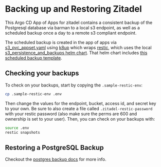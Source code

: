 # Backing up and Restoring Zitadel

This Argo CD App of Apps for zitadel contains a consistent backup of the Postgresql database via barman to a local s3 endpoint, as well as a scheduled backup once a day to a remote s3 compliant endpoint.

The scheduled backup is created in the app of apps via [s3_pvc_appset.yaml](../app_of_apps/s3_pvc_appset.yaml) using [k8up](https://k8up.io) which wraps [restic](https://restic.net/), which uses the local [s3_persistence_and_backups helm chart](../../s3_persistence_and_backups). That helm chart includes [this scheduled backup template](../../s3_persistence_and_backups/templates/scheduled_backups.yaml).


## Checking your backups

To check on your backups, start by copying the `.sample-restic-env`:

```bash
cp .sample-restic-env .env
```

Then change the values for the endpoint, bucket, access id, and secret key to your own. Be sure to also create a file called `.zitadel-restic-password` with your restic password (also make sure the perms are 600 and ownership is set to your user). Then, you can check on your backups with:

```bash
source .env
restic snapshots
```

## Restoring a PostgreSQL Backup

Checkout the [postgres backup docs](../../postgres/backups/README.md) for more info.
